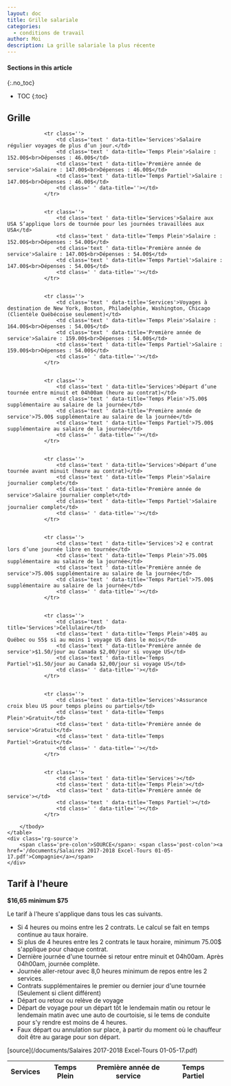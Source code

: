 ```yaml
---
layout: doc
title: Grille salariale
categories:
  - conditions de travail
author: Moi
description: La grille salariale la plus récente
---
```


#### Sections in this article
{:.no_toc}
* TOC
{:toc}

## Grille

<div class='rg-container'>
	<table class='rg-table zebra' summary='Hed'>
		<!-- <caption class='rg-header'>
			<span class='rg-hed'>Hed</span>
			<span class='rg-dek'>Dek goes here.</span>
		</caption> -->
		<thead>
			<tr>
				<th class='text '>Services</th>
				<th class='text '>Temps Plein</th>
				<th class='text '>Première année de service</th>
				<th class='text '>Temps Partiel</th>
				<th class=' '></th>
			</tr>
		</thead>
		<tbody>

				<tr class=''>
					<td class='text ' data-title='Services'>Salaire régulier voyages de plus d’un jour.</td>
					<td class='text ' data-title='Temps Plein'>Salaire : 152.00$<br>Dépenses : 46.00$</td>
					<td class='text ' data-title='Première année de service'>Salaire : 147.00$<br>Dépenses : 46.00$</td>
					<td class='text ' data-title='Temps Partiel'>Salaire : 147.00$<br>Dépenses : 46.00$</td>
					<td class=' ' data-title=''></td>
				</tr>


				<tr class=''>
					<td class='text ' data-title='Services'>Salaire aux USA S’applique lors de tournée pour les journées travaillées aux USA</td>
					<td class='text ' data-title='Temps Plein'>Salaire : 152.00$<br>Dépenses : 54.00$</td>
					<td class='text ' data-title='Première année de service'>Salaire : 147.00$<br>Dépenses : 54.00$</td>
					<td class='text ' data-title='Temps Partiel'>Salaire : 147.00$<br>Dépenses : 54.00$</td>
					<td class=' ' data-title=''></td>
				</tr>


				<tr class=''>
					<td class='text ' data-title='Services'>Voyages à destination de New York, Boston, Philadelphie, Washington, Chicago (Clientèle Québécoise seulement)</td>
					<td class='text ' data-title='Temps Plein'>Salaire : 164.00$<br>Dépenses : 54.00$</td>
					<td class='text ' data-title='Première année de service'>Salaire : 159.00$<br>Dépenses : 54.00$</td>
					<td class='text ' data-title='Temps Partiel'>Salaire : 159.00$<br>Dépenses : 54.00$</td>
					<td class=' ' data-title=''></td>
				</tr>


				<tr class=''>
					<td class='text ' data-title='Services'>Départ d’une tournée entre minuit et 04h00am (heure au contrat)</td>
					<td class='text ' data-title='Temps Plein'>75.00$ supplémentaire au salaire de la journée</td>
					<td class='text ' data-title='Première année de service'>75.00$ supplémentaire au salaire de la journée</td>
					<td class='text ' data-title='Temps Partiel'>75.00$ supplémentaire au salaire de la journée</td>
					<td class=' ' data-title=''></td>
				</tr>


				<tr class=''>
					<td class='text ' data-title='Services'>Départ d’une tournée avant minuit (heure au contrat)</td>
					<td class='text ' data-title='Temps Plein'>Salaire journalier complet</td>
					<td class='text ' data-title='Première année de service'>Salaire journalier complet</td>
					<td class='text ' data-title='Temps Partiel'>Salaire journalier complet</td>
					<td class=' ' data-title=''></td>
				</tr>


				<tr class=''>
					<td class='text ' data-title='Services'>2 e contrat lors d’une journée libre en tournée</td>
					<td class='text ' data-title='Temps Plein'>75.00$ supplémentaire au salaire de la journée</td>
					<td class='text ' data-title='Première année de service'>75.00$ supplémentaire au salaire de la journée</td>
					<td class='text ' data-title='Temps Partiel'>75.00$ supplémentaire au salaire de la journée</td>
					<td class=' ' data-title=''></td>
				</tr>


				<tr class=''>
					<td class='text ' data-title='Services'>Cellulaire</td>
					<td class='text ' data-title='Temps Plein'>40$ au Québec ou 55$ si au moins 1 voyage US dans le mois</td>
					<td class='text ' data-title='Première année de service'>$1.50/jour au Canada $2,00/jour si voyage US</td>
					<td class='text ' data-title='Temps Partiel'>$1.50/jour au Canada $2,00/jour si voyage US</td>
					<td class=' ' data-title=''></td>
				</tr>


				<tr class=''>
					<td class='text ' data-title='Services'>Assurance croix bleu US pour temps pleins ou partiels</td>
					<td class='text ' data-title='Temps Plein'>Gratuit</td>
					<td class='text ' data-title='Première année de service'>Gratuit</td>
					<td class='text ' data-title='Temps Partiel'>Gratuit</td>
					<td class=' ' data-title=''></td>
				</tr>


				<tr class=''>
					<td class='text ' data-title='Services'></td>
					<td class='text ' data-title='Temps Plein'></td>
					<td class='text ' data-title='Première année de service'></td>
					<td class='text ' data-title='Temps Partiel'></td>
					<td class=' ' data-title=''></td>
				</tr>

		</tbody>
	</table>
	<div class='rg-source'>
		<span class='pre-colon'>SOURCE</span>: <span class='post-colon'><a href='/documents/Salaires 2017-2018 Excel-Tours 01-05-17.pdf'>Compagnie</a></span>
	</div>
</div>

## Tarif à l'heure

**$16,65 minimum $75**

Le tarif à l'heure s'applique dans tous les cas suivants.
- Si 4 heures ou moins entre les 2 contrats. Le calcul se fait en temps continue au taux horaire.
- Si plus de 4 heures entre les 2 contrats le taux horaire, minimum 75.00$ s'applique pour chaque contrat.
- Dernière journée d'une tournée si retour entre minuit et 04h00am. Après 04h00am, journée complète.
- Journée aller-retour avec 8,0 heures minimum de repos entre les 2 services.
- Contrats supplémentaires le premier ou dernier jour d'une tournée (Seulement si client différent)
- Départ ou retour ou relève de voyage
- Départ de voyage pour un départ tôt le lendemain matin ou retour le lendemain matin avec une auto de courtoisie, si
le tems de conduite pour s'y rendre est moins de 4 heures.
- Faux départ ou annulation sur place, à partir du moment où le chauffeur doit être au garage pour son départ.

<!-- [source](/autocar_mediocrite/docs/Salaires 2017-2018 Excel-Tours 01-05-17.pdf) -->
[source](/documents/Salaires 2017-2018 Excel-Tours 01-05-17.pdf)
